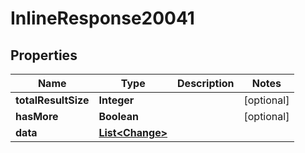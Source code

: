 

# InlineResponse20041

## Properties

Name | Type | Description | Notes
------------ | ------------- | ------------- | -------------
**totalResultSize** | **Integer** |  |  [optional]
**hasMore** | **Boolean** |  |  [optional]
**data** | [**List&lt;Change&gt;**](Change.md) |  | 



